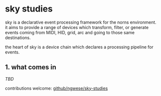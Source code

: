 # sky studies

sky is a declarative event processing framework for the norns
environment. it aims to provide a range of devices which transform,
filter, or generate events coming from MIDI, HID, grid, arc and going
to those same destinations.

the heart of sky is a device chain which declares a processing
pipeline for events.

 
## 1. what comes in

_TBD_

contributions welcome: [github/ngwese/sky-studies](https://github.com/ngwese/sky-studies)

